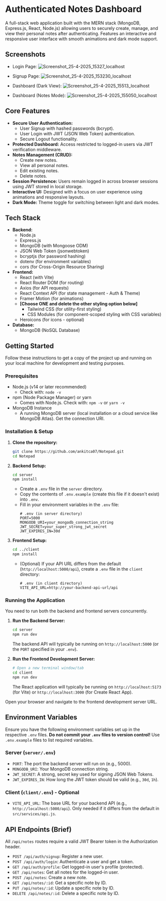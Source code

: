 # Authenticated Notes Dashboard

A full-stack web application built with the MERN stack (MongoDB, Express.js, React, Node.js) allowing users to securely create, manage, and view their personal notes after authenticating. Features an interactive and responsive user interface with smooth animations and dark mode support. 

## Screenshots

*   Login Page: ![Screenshot_25-4-2025_15327_localhost](https://github.com/user-attachments/assets/fbe8e43c-1b96-482b-b713-e3201019f932)

*   Signup Page: ![Screenshot_25-4-2025_153230_localhost](https://github.com/user-attachments/assets/2f424ebc-c254-4c47-ae6f-71cf4fb7f7d0)

*   Dashboard (Dark View): ![Screenshot_25-4-2025_15513_localhost](https://github.com/user-attachments/assets/8955d01a-eb45-4b65-95cc-20adff279e04)

*   Dashboard (Notes Mode): ![Screenshot_25-4-2025_155050_localhost](https://github.com/user-attachments/assets/c29f2440-78d3-4174-a075-2af607b107c4)


## Core Features

*   **Secure User Authentication:**
    *   User Signup with hashed passwords (bcrypt).
    *   User Login with JWT (JSON Web Token) authentication.
    *   Secure Logout functionality.
*   **Protected Dashboard:** Access restricted to logged-in users via JWT verification middleware.
*   **Notes Management (CRUD):**
    *   Create new notes.
    *   View all personal notes.
    *   Edit existing notes.
    *   Delete notes.
*   **Session Persistence:** Users remain logged in across browser sessions using JWT stored in local storage.
*   **Interactive UI:** Designed with a focus on user experience using animations and responsive layouts.
*   **Dark Mode:** Theme toggle for switching between light and dark modes.

## Tech Stack

*   **Backend:**
    *   Node.js
    *   Express.js
    *   MongoDB (with Mongoose ODM)
    *   JSON Web Token (jsonwebtoken)
    *   bcryptjs (for password hashing)
    *   dotenv (for environment variables)
    *   cors (for Cross-Origin Resource Sharing)
*   **Frontend:**
    *   React (with Vite)
    *   React Router DOM (for routing)
    *   Axios (for API requests)
    *   React Context API (for state management - Auth & Theme)
    *   Framer Motion (for animations)
    *   **[Choose ONE and delete the other styling option below]**
        *   Tailwind CSS (for utility-first styling)
        *   CSS Modules (for component-scoped styling with CSS variables)
    *   Heroicons (for icons - optional)
*   **Database:**
    *   MongoDB (NoSQL Database)

## Getting Started

Follow these instructions to get a copy of the project up and running on your local machine for development and testing purposes.

### Prerequisites

*   Node.js (v14 or later recommended)
    *   Check with: `node -v`
*   npm (Node Package Manager) or yarn
    *   Comes with Node.js. Check with: `npm -v` or `yarn -v`
*   MongoDB Instance
    *   A running MongoDB server (local installation or a cloud service like MongoDB Atlas). Get the connection URI.

### Installation & Setup

1.  **Clone the repository:**
    ```bash
    git clone https://github.com/ankitca07/Notepad.git
    cd Notepad
    ```

2.  **Backend Setup:**
    ```bash
    cd server
    npm install
    ```
    *   Create a `.env` file in the `server` directory.
    *   Copy the contents of `.env.example` (create this file if it doesn't exist) into `.env`.
    *   Fill in your environment variables in the `.env` file:
        ```env
        # .env (in server directory)
        PORT=5000
        MONGODB_URI=your_mongodb_connection_string
        JWT_SECRET=your_super_strong_jwt_secret
        JWT_EXPIRES_IN=30d
        ```

3.  **Frontend Setup:**
    ```bash
    cd ../client
    npm install
    ```
    *   (Optional) If your API URL differs from the default (`http://localhost:5000/api`), create a `.env` file in the `client` directory:
        ```env
        # .env (in client directory)
        VITE_API_URL=http://your-backend-api-url/api
        ```

### Running the Application

You need to run both the backend and frontend servers concurrently.

1.  **Run the Backend Server:**
    ```bash
    cd server
    npm run dev
    ```
    The backend API will typically be running on `http://localhost:5000` (or the `PORT` specified in your `.env`).

2.  **Run the Frontend Development Server:**
    ```bash
    # Open a new terminal window/tab
    cd client
    npm run dev
    ```
    The React application will typically be running on `http://localhost:5173` (for Vite) or `http://localhost:3000` (for Create React App).

Open your browser and navigate to the frontend development server URL.

## Environment Variables

Ensure you have the following environment variables set up in the respective `.env` files. **Do not commit your `.env` files to version control!** Use `.env.example` files to list required variables.

### Server (`server/.env`)

*   `PORT`: The port the backend server will run on (e.g., 5000).
*   `MONGODB_URI`: Your MongoDB connection string.
*   `JWT_SECRET`: A strong, secret key used for signing JSON Web Tokens.
*   `JWT_EXPIRES_IN`: How long the JWT token should be valid (e.g., `30d`, `1h`).

### Client (`client/.env`) - Optional

*   `VITE_API_URL`: The base URL for your backend API (e.g., `http://localhost:5000/api`). Only needed if it differs from the default in `src/services/api.js`.

## API Endpoints (Brief)

All `/api/notes` routes require a valid JWT Bearer token in the Authorization header.

*   `POST /api/auth/signup`: Register a new user.
*   `POST /api/auth/login`: Authenticate a user and get a token.
*   `GET /api/auth/profile`: Get logged-in user's profile (protected).
*   `GET /api/notes`: Get all notes for the logged-in user.
*   `POST /api/notes`: Create a new note.
*   `GET /api/notes/:id`: Get a specific note by ID.
*   `PUT /api/notes/:id`: Update a specific note by ID.
*   `DELETE /api/notes/:id`: Delete a specific note by ID.
